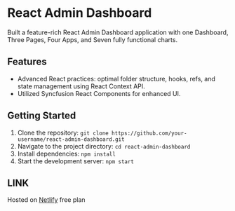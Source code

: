 # React Admin Dashboard

Built a feature-rich React Admin Dashboard application with one Dashboard, Three Pages, Four Apps, and Seven fully functional charts.

## Features

- Advanced React practices: optimal folder structure, hooks, refs, and state management using React Context API.
- Utilized Syncfusion React Components for enhanced UI.

## Getting Started

1. Clone the repository: `git clone https://github.com/your-username/react-admin-dashboard.git`
2. Navigate to the project directory: `cd react-admin-dashboard`
3. Install dependencies: `npm install`
4. Start the development server: `npm start`

## LINK
Hosted on [Netlify](https://project-dashboard-asvt0sh.netlify.app/) free plan
